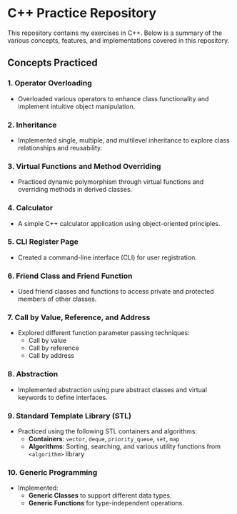 # C++ Practice Repository

This repository contains my exercises in C++. Below is a summary of the various concepts, features, and implementations covered in this repository.

## Concepts Practiced

### 1. **Operator Overloading**
   - Overloaded various operators to enhance class functionality and implement intuitive object manipulation.

### 2. **Inheritance**
   - Implemented single, multiple, and multilevel inheritance to explore class relationships and reusability.

### 3. **Virtual Functions and Method Overriding**
   - Practiced dynamic polymorphism through virtual functions and overriding methods in derived classes.

### 4. **Calculator**
   - A simple C++ calculator application using object-oriented principles.

### 5. **CLI Register Page**
   - Created a command-line interface (CLI) for user registration.

### 6. **Friend Class and Friend Function**
   - Used friend classes and functions to access private and protected members of other classes.

### 7. **Call by Value, Reference, and Address**
   - Explored different function parameter passing techniques: 
     - Call by value
     - Call by reference
     - Call by address

### 8. **Abstraction**
   - Implemented abstraction using pure abstract classes and virtual keywords to define interfaces.

### 9. **Standard Template Library (STL)**
   - Practiced using the following STL containers and algorithms:
     - **Containers**: `vector`, `deque`, `priority_queue`, `set`, `map`
     - **Algorithms**: Sorting, searching, and various utility functions from `<algorithm>` library

### 10. **Generic Programming**
   - Implemented:
     - **Generic Classes** to support different data types.
     - **Generic Functions** for type-independent operations.

